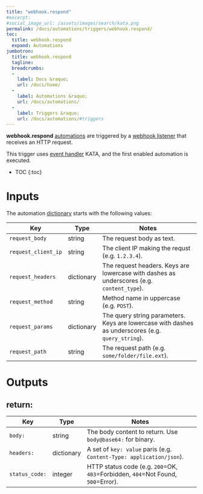 ```yaml
---
title: "webhook.respond"
#excerpt: 
#social_image_url: /assets/images/search/kata.png
permalink: /docs/automations/triggers/webhook.respond/
toc:
  title: webhook.respond
  expand: Automations
jumbotron:
  title: webhook.respond
  tagline: 
  breadcrumbs:
  -
    label: Docs &raquo;
    url: /docs/home/
  -
    label: Automations &raquo;
    url: /docs/automations/
  -
    label: Triggers &raquo;
    url: /docs/automations/#triggers
---
```


**webhook.respond** [automations](/docs/automations/) are triggered by a [webhook listener](/docs/webhooks/) that receives an HTTP request.

This trigger uses [event handler](/docs/automations/#events) KATA, and the first enabled automation is executed.

* TOC
{:toc}

# Inputs

The automation [dictionary](/docs/automations/#dictionaries) starts with the following values:

| Key | Type | Notes
|-|-|-
| `request_body` | string | The request body as text.
| `request_client_ip` | string | The client IP making the requst (e.g. `1.2.3.4`).
| `request_headers` | dictionary | The request headers. Keys are lowercase with dashes as underscores (e.g. `content_type`).
| `request_method` | string | Method name in uppercase (e.g. `POST`).
| `request_params` | dictionary | The query string parameters. Keys are lowercase with dashes as underscores (e.g. `query_string`).
| `request_path` | string | The request path (e.g. `some/folder/file.ext`).

# Outputs

## return:

| Key | Type | Notes
|-|-|-
| `body:` | string | The body content to return. Use `body@base64:` for binary.
| `headers:` | dictionary | A set of `key: value` paris (e.g. `Content-Type: application/json`).
| `status_code:` | integer | HTTP status code (e.g. `200`=OK, `403`=Forbidden, `404`=Not Found, `500`=Error). 
